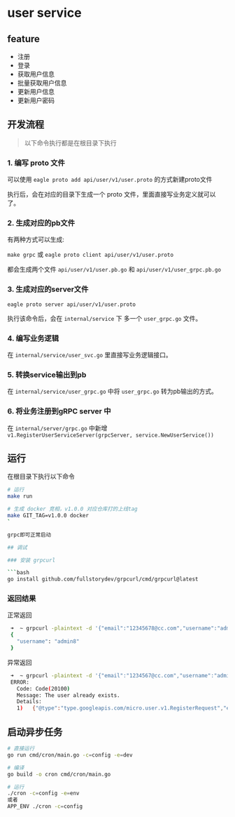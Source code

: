# user service

## feature

- 注册
- 登录
- 获取用户信息
- 批量获取用户信息
- 更新用户信息
- 更新用户密码

## 开发流程

> 以下命令执行都是在根目录下执行

### 1. 编写 proto 文件

可以使用 `eagle proto add api/user/v1/user.proto` 的方式新建proto文件

执行后，会在对应的目录下生成一个 proto 文件，里面直接写业务定义就可以了。

### 2. 生成对应的pb文件

有两种方式可以生成:

 `make grpc`
或
 `eagle proto client api/user/v1/user.proto`

都会生成两个文件 `api/user/v1/user.pb.go` 和 `api/user/v1/user_grpc.pb.go`

### 3. 生成对应的server文件

`eagle proto server api/user/v1/user.proto`

执行该命令后，会在 `internal/service` 下 多一个 `user_grpc.go` 文件。

### 4. 编写业务逻辑

在 `internal/service/user_svc.go` 里直接写业务逻辑接口。

### 5. 转换service输出到pb

在 `internal/service/user_grpc.go` 中将 `user_grpc.go` 转为pb输出的方式。

### 6. 将业务注册到gRPC server 中

在 `internal/server/grpc.go` 中新增 `v1.RegisterUserServiceServer(grpcServer, service.NewUserService())`

## 运行

在根目录下执行以下命令

```bash
# 运行
make run

# 生成 docker 竞相，v1.0.0 对应仓库打的上线tag
make GIT_TAG=v1.0.0 docker
`

grpc即可正常启动

## 调试

### 安装 grpcurl

```bash
go install github.com/fullstorydev/grpcurl/cmd/grpcurl@latest
```

### 返回结果

正常返回

```bash
 ➜  ~ grpcurl -plaintext -d '{"email":"12345678@cc.com","username":"admin8","password":"123456"}' localhost:9090 user.v1.UserService/Register
 {
   "username": "admin8"
 }
```

异常返回

```bash
 ➜  ~ grpcurl -plaintext -d '{"email":"1234567@cc.com","username":"admin7","password":"123456"}' localhost:9090 user.v1.UserService/Register
 ERROR:
   Code: Code(20100)
   Message: The user already exists.
   Details:
   1)	{"@type":"type.googleapis.com/micro.user.v1.RegisterRequest","email":"1234567@cc.com","password":"123456","username":"admin7"}
```

## 启动异步任务

```bash
# 直接运行 
go run cmd/cron/main.go -c=config -e=dev

# 编译
go build -o cron cmd/cron/main.go

# 运行
./cron -c=config -e=env
或者
APP_ENV ./cron -c=config
```
